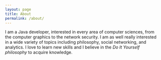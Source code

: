 ```yaml
---
layout: page
title: About
permalink: /about/
---
```


I am a Java developer, interested in every area of computer sciences,
from the computer graphics to the network security. I am as well really interested
in a wide variety of topics including philosophy, social networking, and analytics.
I love to learn new skills and I believe in the *Do It Yourself philosophy* to acquire knowledge.
